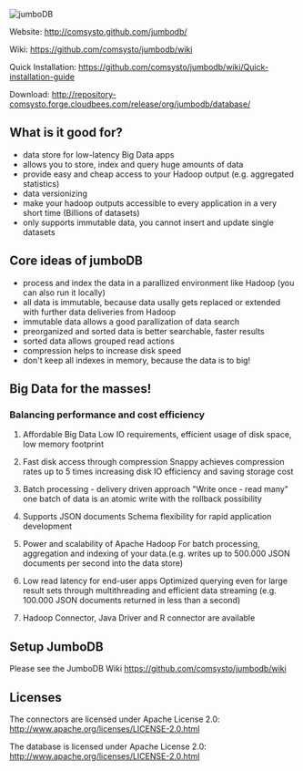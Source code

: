 ![jumboDB](http://comsysto.github.com/jumbodb/img/pics/jumbo.png)

Website: http://comsysto.github.com/jumbodb/

Wiki: https://github.com/comsysto/jumbodb/wiki

Quick Installation: https://github.com/comsysto/jumbodb/wiki/Quick-installation-guide

Download: http://repository-comsysto.forge.cloudbees.com/release/org/jumbodb/database/

## What is it good for? 

- data store for low-latency Big Data apps
- allows you to store, index and query huge amounts of data
- provide easy and cheap access to your Hadoop output (e.g. aggregated statistics)
- data versionizing
- make your hadoop outputs accessible to every application in a very short time (Billions of datasets)
- only supports immutable data, you cannot insert and update single datasets

## Core ideas of jumboDB

- process and index the data in a parallized environment like Hadoop (you can also run it locally)
- all data is immutable, because data usally gets replaced or extended with further data deliveries from Hadoop
- immutable data allows a good parallization of data search
- preorganized and sorted data is better searchable, faster results
- sorted data allows grouped read actions
- compression helps to increase disk speed
- don't keep all indexes in memory, because the data is to big!

## Big Data for the masses!

### Balancing performance and cost efficiency

1. Affordable Big Data
Low IO requirements, efficient usage of disk space, low
memory footprint

2. Fast disk access through compression
Snappy achieves compression rates up to 5 times
increasing disk IO efficiency and saving storage cost

3. Batch processing - delivery driven approach
"Write once - read many" one batch of data is an atomic
write with the rollback possibility

4. Supports JSON documents
Schema flexibility for rapid application development

5. Power and scalability of Apache Hadoop
For batch processing, aggregation and indexing of your
data.(e.g. writes up to 500.000 JSON documents per second into the data store)

6. Low read latency for end-user apps
Optimized querying even for large result sets through
multithreading and efficient data streaming (e.g. 100.000
JSON documents returned in less than a second)

7. Hadoop Connector, Java Driver and R connector are available

## Setup JumboDB

Please see the JumboDB Wiki https://github.com/comsysto/jumbodb/wiki

## Licenses

The connectors are licensed under Apache License 2.0: http://www.apache.org/licenses/LICENSE-2.0.html

The database is licensed under Apache License 2.0: http://www.apache.org/licenses/LICENSE-2.0.html


